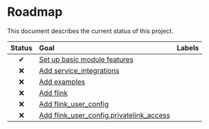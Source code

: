 # Roadmap

This document describes the current status of this project.


| Status | Goal | Labels | 
| :---: | :--- | --- | 
| ✔ | [Set up basic module features]() || 
| ❌ | [Add service_integrations]() ||
| ❌ | [Add examples]() ||
| ❌ | [Add flink]() ||
| ❌ | [Add flink_user_config]() ||
| ❌ | [Add flink_user_config.privatelink_access]() ||